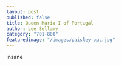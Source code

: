 ```yaml
---
layout: post
published: false
title: Queen Maria I of Portugal
author: Lee Bellamy
category: "701-800"
featuredimage: "/images/paisley-opt.jpg"
---
```


insane
